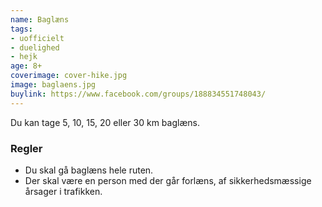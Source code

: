 ```yaml
---
name: Baglæns
tags:
- uofficielt
- duelighed
- hejk
age: 8+
coverimage: cover-hike.jpg
image: baglaens.jpg
buylink: https://www.facebook.com/groups/188834551748043/
---
```

Du kan tage 5, 10, 15, 20 eller 30 km baglæns.

### Regler
- Du skal gå baglæns hele ruten.
- Der skal være en person med der går forlæns, af sikkerhedsmæssige årsager i trafikken.
